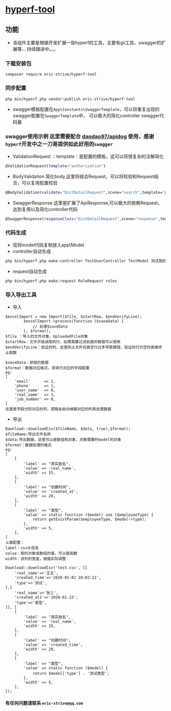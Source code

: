 # [hyperf-tool](https://github.com/eric-strive/hyperf-tool)

## 功能
* 该组件主要是根据开发扩展一些hyperf的工具，主要有gii工具、swagger的扩展等... 持续跟进中。。。
### 下载安装包
```
composer require eric-strive/hyperf-tool
```
### 同步配置
```bash
php bin/hyperf.php vendor:publish eric-strive/hyperf-tool
```
* swagger模板配置在`App\Constants\SwaggerTemplate`，可以将重复出现的swagger配置在`SwaggerTemplate`中，
可以极大的简化controller swagger代码量

### swagger使用示例 这里需要配合 [daodao97/apidog](https://github.com/daodao97/apidog) 使用，感谢 `hyperf`开发中之一刀哥提供如此好用的`swagger`
* ValidationRequest ：template：是配置的模板，这可以将很复杂的注解简化
```bash
@ValidationRequest(template="authorization") 
```
* BodyValidation
简化body,这里将结合Request，可以将校验和Request结合，可以复用配置校验
```bash
@BodyValidation(validate="DictDetailRequest",scene="search",template="page_search")  
```
* SwaggerResponse
这里是扩展了ApiResponse,可以极大的依赖Request，达到复用以及简化controller代码
```bash
@SwaggerResponse(responseClass="DictDetailRequest",scene="response",template="page")
```
### 代码生成
* 现将model代码复制放入app\Model
* controller自动生成
```bash
php bin/hyperf.php make:controller TestUserController TestModel 测试我的功能
```
* request自动生成
```bash
php bin/hyperf.php make:request RoleRequest roles
```

### 导入导出工具
* 导入
```
$excelImport = new Import($file, $startRow, $endVerifyLine);
        $excelImport->process(function ($saveData) {
            // 处理$saveData
        }, $format);
$file ：导入的文件对象，UploadedFile对象
$startRow：文件开始读取的行，如果需要过滤前面的数据可以使用
$endVerifyLine：验证的列，这里防止文件后面空行过多导致报错，验证的行为空时直接终止取数

$saveData：获取的数据
$format：数据对应格式，具体行对应的字段配置
eg:
[
    'email'      => 2,
    'phone'      => 1,
    'user_name'  => 0,
    'real_name'  => 3,
    'job_number' => 0,
]
这里是字段分别对应的列，逻辑会自动根据对应的列来处理数据
```
* 导出
```
Download::downloadCsv($fileName, $data, true),$format);
$fileName:导出文件名称
$data:导出数据，这里可以是数组和对象，对象需要时model的对象
$format：数据处理的格式
eg:
[
    [
        'label' => "真实姓名",
        'value' => 'real_name',
        'width' => 15,
    ],
    [
        'label' => "创建时间",
        'value' => 'created_at',
        'width' => 20,
    ],
    [
        'label' => "类型",
        'value' => static function ($model) use ($employeeType) {
            return getExistParam($employeeType, $model->type);
        },
        'width' => 5,
    ],
]
上面配置：
label：csv头信息
value：取的对象或数组的值，可以是函数
width：该列的宽度，根据实际调整

Download::downloadCsv('test.csv', [[
    'real_name'=>'王五',
    'created_time'=>'2020-01-02 10:02:12',
    'type'=>'测试',
],[
    'real_name'=>'张三',
    'created_at1'=>'2020-01-23',
    'type'=>'类型',
]], [
    [
        'label' => "真实姓名",
        'value' => 'real_name',
        'width' => 15,
    ],
    [
        'label' => "创建时间",
        'value' => 'created_time',
        'width' => 20,
    ],
    [
        'label' => "类型",
        'value' => static function ($model) {
            return $model['type'] . '测试类型';
        },
        'width' => 5,
    ],
]);
```
#### 有任何问题请联系 `eric-strive@qq.com`


